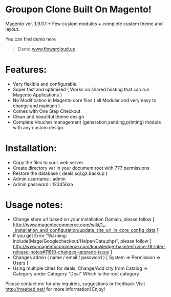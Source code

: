 Groupon Clone Built On Magento!
=========================

Magento ver. 1.9.0.1 + Few custom modules + complete custom theme and layout.

You can find demo here
> Demo www.flowercloud.us

Features:
=========
- Very flexible and configurable.
- Super fast and optimised ( Works on shared hosting that can run Magento Applications )
- No Modification in Magento core files ( all Modular and very easy to change and maintain )
- Comes with One Step Checkout
- Clean and beautiful theme design
- Complete Voucher management (generation,sending,printing) module with any custom design.

Installation:
=============
- Copy the files to your web server.
- Create directory var in your document root with 777 permissions
- Restore the database ( deals.sql.gz.backup )
- Admin username : admin
- Admin password : 123456aa

Usage notes:
======
- Change store url based on your installation Domain, please follow [ http://www.magentocommerce.com/wiki/1_-_installation_and_configuration/update_site_url_in_core_config_data ]
- If you get Error "Warning: include(Mage/Googlecheckout/Helper/Data.php)", please follow [ http://www.magentocommerce.com/knowledge-base/entry/ce-18-later-release-notes#11810-changes-upgrade-issue ]
- Changes admin ( name / email / password ) [ System => Permission => Users ]
- Using multiple cities for deals, Change/Add city from Catalog => Category under Category "Deal" Which is the root category

Please contact me for any inquiries, suggestions or feedback
Visit <http://meabed.net/> for more information! Enjoy!
